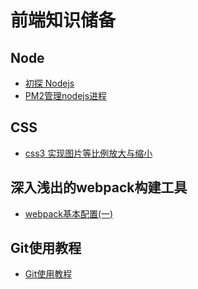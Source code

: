 # 前端知识储备
## Node
* [初探 Nodejs](/share/Node/nodejs初探.md)
* [PM2管理nodejs进程](/share/Node/PM2管理nodejs进程.md)
##  CSS
* [css3 实现图片等比例放大与缩小](/share/CSS/css3%20实现图片等比例放大与缩小.md)
## 深入浅出的webpack构建工具
*  [webpack基本配置(一)](/share/深入浅出的webpack构建工具---webpack基本配置/webpack基本配置(一).md)
## Git使用教程
* [Git使用教程](/share/Git使用教程/Git使用教程.md)